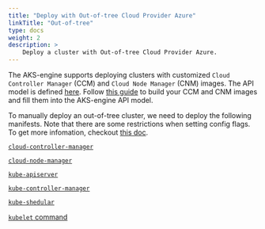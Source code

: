 ```yaml
---
title: "Deploy with Out-of-tree Cloud Provider Azure"
linkTitle: "Out-of-tree"
type: docs
weight: 2
description: >
    Deploy a cluster with Out-of-tree Cloud Provider Azure.
---
```


The AKS-engine supports deploying clusters with customized `Cloud Controller Manager` (CCM) and `Cloud Node Manager` (CNM) images. The API model is defined [here](https://github.com/kubernetes-sigs/cloud-provider-azure/blob/master/examples/aks-engine.json). Follow [this guide](../../development/custom-images) to build your CCM and CNM images and fill them into the AKS-engine API model.

To manually deploy an out-of-tree cluster, we need to deploy the following manifests. Note that there are some restrictions when setting config flags. To get more infomation, checkout [this doc](../../install/azure-ccm).

[`cloud-controller-manager`](https://github.com/kubernetes-sigs/cloud-provider-azure/blob/master/examples/out-of-tree/cloud-controller-manager.yaml)

[`cloud-node-manager`](https://github.com/kubernetes-sigs/cloud-provider-azure/blob/master/examples/out-of-tree/cloud-node-manager.yaml)

[`kube-apiserver`](https://github.com/kubernetes-sigs/cloud-provider-azure/blob/master/examples/out-of-tree/kube-apiserver.yaml)

[`kube-controller-manager`](https://github.com/kubernetes-sigs/cloud-provider-azure/blob/master/examples/out-of-tree/kube-controller-manager.yaml)

[`kube-shedular`](https://github.com/kubernetes-sigs/cloud-provider-azure/blob/master/examples/out-of-tree/kube-scheduler.yaml)

[`kubelet` command](https://github.com/kubernetes-sigs/cloud-provider-azure/blob/master/examples/out-of-tree/kubelet.manifest)
